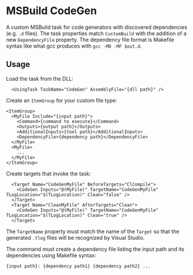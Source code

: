 # MSBuild CodeGen

A custom MSBuild task for code generators with discovered dependencies (e.g. `.d` files). The task properties
match `CustomBuild` with the addition of a new `DependencyFile` property. The dependency file format
is Makefile syntax like what gcc produces with `gcc -MD -MF $out.d`.

## Usage

Load the task from the DLL:

```
  <UsingTask TaskName="CodeGen" AssemblyFile="{dll path}" />
```

Create an `ItemGroup` for your custom file type:

```
<ItemGroup>
  <MyFile Include="{input path}">
    <Command>{command to execute}</Command>
    <Outputs>{output path}</Outputs>
    <AdditionalInputs>{tool path}</AdditionalInputs>
    <DependencyFile>{dependency path}</DependencyFile>
  </MyFile>
  <MyFile>
    ...
  </MyFile>
</ItemGroup>
```

Create targets that invoke the task:

```
  <Target Name="CodeGenMyFile" BeforeTargets="ClCompile">
    <CodeGen Inputs="@(MyFile)" TargetName="CodeGenMyFile" TLogLocation="$(TLogLocation)" Clean="false" />
  </Target>
  <Target Name="CleanMyFile" AfterTargets="Clean">
    <CodeGen Inputs="@(MyFile)" TargetName="CodeGenMyFile" TLogLocation="$(TLogLocation)" Clean="true" />
  </Target>
```

The `TargetName` property must match the name of the `Target` so that the generated `.tlog` files will
be recognized by Visual Studio.

The command must create a dependency file listing the input path and its dependencies using Makefile syntax:

```
{input path}: {dependency path1} {dependency path2} ...
```
